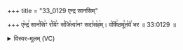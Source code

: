 +++
title = "33_0129 एन्द्र सानसिम्"

+++
ए꣡न्द्र꣢ सान꣣सि꣢ꣳ र꣣यि꣢ꣳ स꣣जि꣡त्वा꣢नꣳ सदा꣣स꣡ह꣢म्। व꣡र्षि꣢ष्ठमू꣣त꣡ये꣢ भर ॥ 33:0129 ॥

<details><summary>विस्वर-मूलम् (VC)</summary>

एन्द्र सानसिꣳ रयिꣳ सजित्वानꣳ सदासहम् । वर्षिष्ठमूतये भर ॥१२९॥
</details>